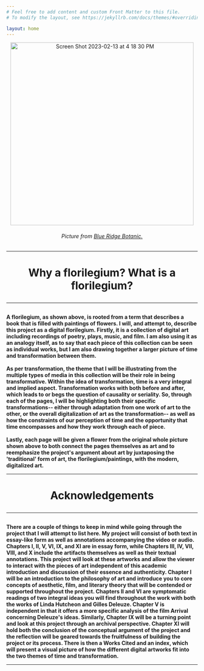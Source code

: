 ```yaml
---
# Feel free to add content and custom Front Matter to this file.
# To modify the layout, see https://jekyllrb.com/docs/themes/#overriding-theme-defaults

layout: home
---
```

<p style="text-align:center;"><img width="482" alt="Screen Shot 2023-02-13 at 4 18 30 PM" src="https://user-images.githubusercontent.com/122332459/218587333-3ecd3bbb-55e6-434a-aa1b-fc0af2db4f40.png"></p>
<h6><center>Picture from <a href="https://www.blueridgebotanic.com/blog/florilegium">Blue Ridge Botanic.</a></center>
<br>
<hr>
<h1><center>Why a florilegium? What is a florilegium?</center>
<hr>
<h4>A florilegium, as shown above, is rooted from a term that describes a book that is filled with paintings of flowers. I will, and attempt to, describe this project as a digital florilegium. Firstly, it is a collection of digital art including recordings of poetry, plays, music, and film. I am also using it as an analogy itself, as to say that each piece of this collection can be seen as individual works, but I am also drawing together a larger picture of time and transformation between them.
<br>
<br>
As per transformation, the theme that I will be illustrating from the multiple types of media in this collection will be their role in being transformative. Within the idea of transformation, time is a very integral and implied aspect. Transformation works with both before and after, which leads to or begs the question of causality or seriality. So, through each of the pages, I will be highlighting both their specific transformations-- either through adaptation from one work of art to the other, or the overall digitalization of art as the transformation-- as well as how the constraints of our perception of time and the opportunity that time encompasses and how they work through each of piece.
<br>
<br>
Lastly, each page will be given a flower from the original whole picture shown above to both connect the pages themselves as art and to reemphasize the project's argument about art by juxtaposing the 'traditional' form of art, the florilegium/paintings, with the modern, digitalized art.
<br>
<hr>
  <h1><center>Acknowledgements</center>
<hr>
<h4>There are a couple of things to keep in mind while going through the project that I will attempt to list here. My project will consist of both text in essay-like form as well as annotations accompanying the video or audio. Chapters I, II, V, VI, IX, and XI are in essay form, while Chapters III, IV, VII, VIII, and X include the artifacts themselves as well as their textual annotations. This project will look at these artworks and allow the viewer to interact with the pieces of art independent of this academic introduction and discussion of their essence and authenticity. Chapter I will be an introduction to the philosophy of art and introduce you to core concepts of aesthetic, film, and literary theory that will be contended or supported throughout the project. Chapters II and VI are symptomatic readings of two integral ideas you will find throughout the work with both the works of Linda Hutcheon and Gilles Deleuze. Chapter V is independent in that it offers a more specific analysis of the film Arrival concerning Deleuze's ideas. Similarly, Chapter IX will be a turning point and look at this project through an archival perspective. Chapter XI will hold both the conclusion of the conceptual argument of the project and the reflection will be geared towards the fruitfulness of building the project or its process. There is then a Works Cited and an index, which will present a visual picture of how the different digital artworks fit into the two themes of time and transformation.  
<hr>
